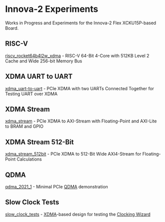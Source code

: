 # Innova-2 Experiments

Works in Progress and Experiments for the Innova-2 Flex XCKU15P-based Board.


## RISC-V

[riscv_rocket64b4l2w_xdma](riscv_rocket64b4l2w_xdma) - RISC-V 64-Bit 4-Core with 512KB Level 2 Cache and Wide 256-bit Memory Bus


## XDMA UART to UART

[xdma_uart-to-uart](xdma_uart-to-uart) - PCIe XDMA with two UARTs Connected Together for Testing UART over XDMA


## XDMA Stream

[xdma_stream](xdma_stream) - PCIe XDMA to AXI-Stream with Floating-Point and AXI-Lite to BRAM and GPIO


## XDMA Stream 512-Bit

[xdma_stream_512bit](xdma_stream_512bit) - PCIe XDMA to 512-Bit Wide AXI4-Stream for Floating-Point Calculations


## QDMA

[qdma_2021_1](qdma_2021_1) - Minimal PCIe [QDMA](https://www.xilinx.com/products/intellectual-property/pcie-qdma.html) demonstration


## Slow Clock Tests

[slow_clock_tests](slow_clock_tests) - [XDMA](https://www.xilinx.com/products/intellectual-property/pcie-dma.html)-based design for testing the [Clocking Wizard](https://docs.xilinx.com/r/en-US/pg065-clk-wiz)

